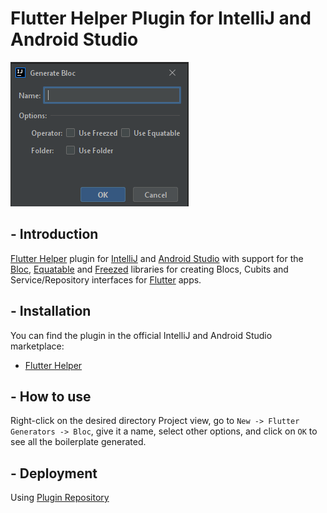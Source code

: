# Flutter Helper Plugin for IntelliJ and Android Studio

![snapshot](https://raw.githubusercontent.com/kamel912/FlutterHelper/master/assets/snapshot.png)

## - Introduction

[Flutter Helper](https://plugins.jetbrains.com/plugin/19484-flutter-helper) plugin for [IntelliJ](https://www.jetbrains.com/idea/) and [Android Studio](https://developer.android.com/studio/) with support for the [Bloc](https://bloclibrary.dev), [Equatable](https://github.com/felangel/equatable) and [Freezed](https://pub.dev/packages/freezed)  libraries for creating Blocs, Cubits and Service/Repository interfaces  for [Flutter](https://flutter.dev/) apps.

## - Installation

You can find the plugin in the official IntelliJ and Android Studio marketplace:


- [Flutter Helper](https://plugins.jetbrains.com/plugin/19484-flutter-helper)

## - How to use

Right-click on the desired directory Project view, go to `New -> Flutter Generators -> Bloc`, give it a name, select other options, and click on `OK` to see all the boilerplate generated.

[//]: # (### Quick code action)

[//]: # ()
[//]: # (Wrapping a widget is also possible with `Alt + ENTER` shortcut.)

[//]: # (If you wish to disable this quick code action `&#40;Bloc&#41; Wrap with` you can do it so by going to)

[//]: # (`Settings - Editor - Intentions - Bloc`.)

[//]: # ()
[//]: # (![intention_settings]&#40;https://github.com/felangel/bloc/raw/master/extensions/intellij/assets/intention_settings.png&#41;)

[//]: # (### Equatable props generator)

[//]: # ()
[//]: # (Right click and use `Generate -> Equatable Props` to automatically generate the `props` override when using `Equatable`.)

[//]: # ()
[//]: # (![equatable_props_override]&#40;https://github.com/felangel/bloc/raw/master/extensions/intellij/assets/equatable_props_override.png&#41;)

[//]: # ()
[//]: # (## Snippets)

[//]: # ()
[//]: # (### Bloc)

[//]: # ()
[//]: # (| Shortcut            | Description                                     |)

[//]: # (| ------------------- | ----------------------------------------------- |)

[//]: # (| `importbloc`        | Imports `package:bloc`                          |)

[//]: # (| `importflutterbloc` | Imports `package:flutter_bloc`                  |)

[//]: # (| `importbloctest`    | Imports `package:bloc_test`                     |)

[//]: # (| `bloc`              | Creates a bloc class                            |)

[//]: # (| `cubit`             | Creates a cubit class                           |)

[//]: # (| `blocobserver`      | Creates a `BlocObserver` class                  |)

[//]: # (| `blocprovider`      | Creates a `BlocProvider` widget                 |)

[//]: # (| `multiblocprovider` | Creates a `MultiBlocProvider` widget            |)

[//]: # (| `repoprovider`      | Creates a `RepositoryProvider` widget           |)

[//]: # (| `multirepoprovider` | Creates a `MultiRepositoryProvider` widget      |)

[//]: # (| `blocbuilder`       | Creates a `BlocBuilder` widget                  |)

[//]: # (| `bloclistener`      | Creates a `BlocListener` widget                 |)

[//]: # (| `multibloclistener` | Creates a `MultiBlocListener` widget            |)

[//]: # (| `blocconsumer`      | Creates a `BlocConsumer` widget                 |)

[//]: # (| `blocof`            | Shortcut for `BlocProvider.of&#40;&#41;`                |)

[//]: # (| `repoof`            | Shortcut for `RepositoryProvider.of&#40;&#41;`          |)

[//]: # (| `read`              | Shortcut for `context.read&#40;&#41;`                   |)

[//]: # (| `watch`             | Shortcut for `context.watch&#40;&#41;`                  |)

[//]: # (| `select`            | Shortcut for `context.select&#40;&#41;`                 |)

[//]: # (| `blocstate`         | Creates a state class                           |)

[//]: # (| `blocevent`         | Creates an event class                          |)

[//]: # (| `bloctest`          | Creates a `blocTest` with build, act and expect |)

[//]: # (| `mockbloc`          | Creates a class extenting `MockBloc`            |)

[//]: # (| `mockcubit`         | Creates a class extending `MockCubit`           |)

[//]: # (| `fake`              | Creates a class extending `Fake`                |)

[//]: # ()
[//]: # (### Freezed Bloc)

[//]: # ()
[//]: # (| Shortcut     | Description                                        |)

[//]: # (| ------------ | -------------------------------------------------- |)

[//]: # (| `feventwhen` | Creates an event handler with freeze.when function |)

[//]: # (| `feventmap`  | Creates an event handler with freeze.map function  |)

[//]: # (| `fstate`     | Creates a sub state                                |)

[//]: # (| `fevent`     | Creates a sub event                                |)


## - Deployment

Using [Plugin Repository](http://www.jetbrains.org/intellij/sdk/docs/plugin_repository/index.html)
